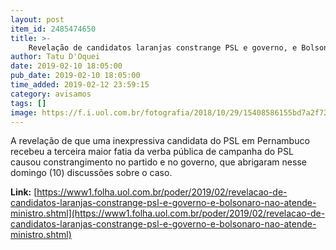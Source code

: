 ```yaml
---
layout: post
item_id: 2485474650
title: >-
    Revelação de candidatos laranjas constrange PSL e governo, e Bolsonaro não atende ministro
author: Tatu D'Oquei
date: 2019-02-10 18:05:00
pub_date: 2019-02-10 18:05:00
time_added: 2019-02-12 23:59:15
category: avisamos
tags: []
image: https://f.i.uol.com.br/fotografia/2018/10/29/15408586155bd7a2f72d34c_1540858615_3x2_md.jpg
---
```


A revelação de que uma inexpressiva candidata do PSL em Pernambuco recebeu a terceira maior fatia da verba pública de campanha do PSL causou constrangimento no partido e no governo, que abrigaram nesse domingo (10) discussões sobre o caso.

**Link:** [https://www1.folha.uol.com.br/poder/2019/02/revelacao-de-candidatos-laranjas-constrange-psl-e-governo-e-bolsonaro-nao-atende-ministro.shtml](https://www1.folha.uol.com.br/poder/2019/02/revelacao-de-candidatos-laranjas-constrange-psl-e-governo-e-bolsonaro-nao-atende-ministro.shtml)

